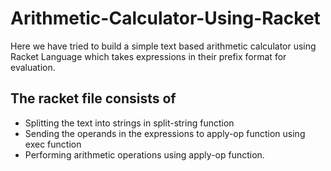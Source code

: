 # Arithmetic-Calculator-Using-Racket

Here we have tried to build a simple text based arithmetic calculator using Racket Language which takes expressions in their prefix format for evaluation.

## The racket file consists of

-  Splitting the text into strings in split-string function
-  Sending the operands in the expressions to apply-op function using exec function
-  Performing arithmetic operations using apply-op function.



